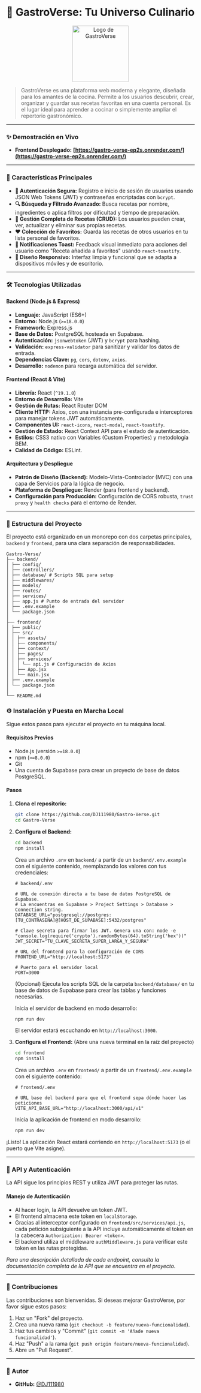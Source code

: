 # 🍳 GastroVerse: Tu Universo Culinario

<p align="center">
  <img src="https://gastro-verse-ep2s.onrender.com/assets/logo-B0eIY0a4.png" alt="Logo de GastroVerse" width="150"/>
</p>

> GastroVerse es una plataforma web moderna y elegante, diseñada para los amantes de la cocina. Permite a los usuarios descubrir, crear, organizar y guardar sus recetas favoritas en una cuenta personal. Es el lugar ideal para aprender a cocinar o simplemente ampliar el repertorio gastronómico.

---

### ✨ Demostración en Vivo

*   **Frontend Desplegado:** **[https://gastro-verse-ep2s.onrender.com/](https://gastro-verse-ep2s.onrender.com/)**

---

### 🌟 Características Principales

*   **👤 Autenticación Segura:** Registro e inicio de sesión de usuarios usando JSON Web Tokens (JWT) y contraseñas encriptadas con `bcrypt`.
*   **🔍 Búsqueda y Filtrado Avanzado:** Busca recetas por nombre, ingredientes o aplica filtros por dificultad y tiempo de preparación.
*   **📖 Gestión Completa de Recetas (CRUD):** Los usuarios pueden crear, ver, actualizar y eliminar sus propias recetas.
*   **❤️ Colección de Favoritos:** Guarda las recetas de otros usuarios en tu lista personal de favoritos.
*   **🚀 Notificaciones Toast:** Feedback visual inmediato para acciones del usuario como "Receta añadida a favoritos" usando `react-toastify`.
*   **🎨 Diseño Responsivo:** Interfaz limpia y funcional que se adapta a dispositivos móviles y de escritorio.

---

### 🛠️ Tecnologías Utilizadas

#### **Backend (Node.js & Express)**
*   **Lenguaje:** JavaScript (ES6+)
*   **Entorno:** Node.js (`>=18.0.0`)
*   **Framework:** Express.js
*   **Base de Datos:** PostgreSQL hosteada en Supabase.
*   **Autenticación:** `jsonwebtoken` (JWT) y `bcrypt` para hashing.
*   **Validación:** `express-validator` para sanitizar y validar los datos de entrada.
*   **Dependencias Clave:** `pg`, `cors`, `dotenv`, `axios`.
*   **Desarrollo:** `nodemon` para recarga automática del servidor.

#### **Frontend (React & Vite)**
*   **Librería:** React (`^19.1.0`)
*   **Entorno de Desarrollo:** Vite
*   **Gestión de Rutas:** React Router DOM
*   **Cliente HTTP:** Axios, con una instancia pre-configurada e interceptores para manejar tokens JWT automáticamente.
*   **Componentes UI:** `react-icons`, `react-modal`, `react-toastify`.
*   **Gestión de Estado:** React Context API para el estado de autenticación.
*   **Estilos:** CSS3 nativo con Variables (Custom Properties) y metodología BEM.
*   **Calidad de Código:** ESLint.

#### **Arquitectura y Despliegue**
*   **Patrón de Diseño (Backend):** Modelo-Vista-Controlador (MVC) con una capa de Servicios para la lógica de negocio.
*   **Plataforma de Despliegue:** Render (para frontend y backend).
*   **Configuración para Producción:** Configuración de CORS robusta, `trust proxy` y `health checks` para el entorno de Render.

---

### 📂 Estructura del Proyecto

El proyecto está organizado en un monorepo con dos carpetas principales, `backend` y `frontend`, para una clara separación de responsabilidades.

```
Gastro-Verse/
├── backend/
│ ├── config/
│ ├── controllers/
│ ├── database/ # Scripts SQL para setup
│ ├── middlewares/
│ ├── models/
│ ├── routes/
│ ├── services/
│ ├── app.js # Punto de entrada del servidor
│ ├── .env.example
│ └── package.json
│
├── frontend/
│ ├── public/
│ ├── src/
│ │ ├── assets/
│ │ ├── components/
│ │ ├── context/
│ │ ├── pages/
│ │ ├── services/
│ │ │ └── api.js # Configuración de Axios
│ │ ├── App.jsx
│ │ └── main.jsx
│ ├── .env.example
│ └── package.json
│
└── README.md
```

### ⚙️ Instalación y Puesta en Marcha Local

Sigue estos pasos para ejecutar el proyecto en tu máquina local.

#### **Requisitos Previos**
*   Node.js (versión `>=18.0.0`)
*   npm (`>=8.0.0`)
*   Git
*   Una cuenta de Supabase para crear un proyecto de base de datos PostgreSQL.

#### **Pasos**

1.  **Clona el repositorio:**
    ```bash
    git clone https://github.com/DJ111980/Gastro-Verse.git
    cd Gastro-Verse
    ```

2.  **Configura el Backend:**
    ```bash
    cd backend
    npm install
    ```
    Crea un archivo `.env` en `backend/` a partir de un `backend/.env.example` con el siguiente contenido, reemplazando los valores con tus credenciales:
    ```env
    # backend/.env
    
    # URL de conexión directa a tu base de datos PostgreSQL de Supabase.
    # La encuentras en Supabase > Project Settings > Database > Connection string.
    DATABASE_URL="postgresql://postgres:[TU_CONTRASEÑA]@[HOST_DE_SUPABASE]:5432/postgres"

    # Clave secreta para firmar los JWT. Genera una con: node -e "console.log(require('crypto').randomBytes(64).toString('hex'))"
    JWT_SECRET="TU_CLAVE_SECRETA_SUPER_LARGA_Y_SEGURA"

    # URL del frontend para la configuración de CORS
    FRONTEND_URL="http://localhost:5173"

    # Puerto para el servidor local
    PORT=3000
    ```
    (Opcional) Ejecuta los scripts SQL de la carpeta `backend/database/` en tu base de datos de Supabase para crear las tablas y funciones necesarias.

    Inicia el servidor de backend en modo desarrollo:
    ```bash
    npm run dev
    ```
    El servidor estará escuchando en `http://localhost:3000`.

3.  **Configura el Frontend:**
    (Abre una nueva terminal en la raíz del proyecto)
    ```bash
    cd frontend
    npm install
    ```
    Crea un archivo `.env` en `frontend/` a partir de un `frontend/.env.example` con el siguiente contenido:
    ```env
    # frontend/.env
    
    # URL base del backend para que el frontend sepa dónde hacer las peticiones
    VITE_API_BASE_URL="http://localhost:3000/api/v1"
    ```
    Inicia la aplicación de frontend en modo desarrollo:
    ```bash
    npm run dev
    ```

¡Listo! La aplicación React estará corriendo en `http://localhost:5173` (o el puerto que Vite asigne).

---

### 📄 API y Autenticación

La API sigue los principios REST y utiliza JWT para proteger las rutas.

#### Manejo de Autenticación
*   Al hacer login, la API devuelve un token JWT.
*   El frontend almacena este token en `localStorage`.
*   Gracias al interceptor configurado en `frontend/src/services/api.js`, cada petición subsiguiente a la API incluye automáticamente el token en la cabecera `Authorization: Bearer <token>`.
*   El backend utiliza el middleware `authMiddleware.js` para verificar este token en las rutas protegidas.

*Para una descripción detallada de cada endpoint, consulta la documentación completa de la API que se encuentra en el proyecto.*

---

### 🤝 Contribuciones

Las contribuciones son bienvenidas. Si deseas mejorar GastroVerse, por favor sigue estos pasos:
1.  Haz un "Fork" del proyecto.
2.  Crea una nueva rama (`git checkout -b feature/nueva-funcionalidad`).
3.  Haz tus cambios y "Commit" (`git commit -m 'Añade nueva funcionalidad'`).
4.  Haz "Push" a la rama (`git push origin feature/nueva-funcionalidad`).
5.  Abre un "Pull Request".

---

### 👤 Autor

*   **GitHub:** [@DJ111980](https://github.com/DJ111980)
